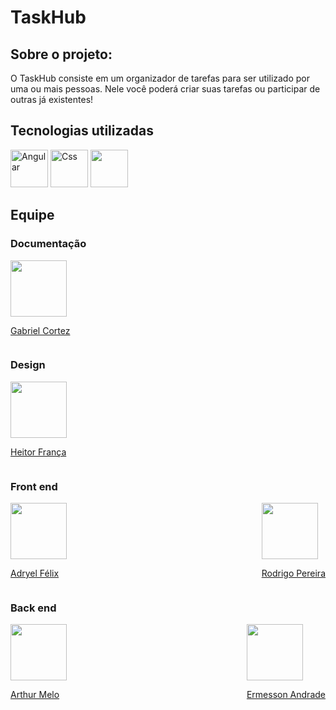 # TaskHub

## Sobre o projeto:
O TaskHub consiste em um organizador de tarefas para ser utilizado por uma ou mais pessoas. Nele você poderá criar suas tarefas ou participar de outras já existentes!

## Tecnologias utilizadas

<div >

<img height="60em" src="https://cdn.jsdelivr.net/gh/devicons/devicon/icons/angularjs/angularjs-plain.svg" alt="Angular"/>
<img height="60em" src="https://cdn.jsdelivr.net/gh/devicons/devicon/icons/css3/css3-plain.svg" alt="Css"/>
<img height="60em" src="https://cdn.jsdelivr.net/gh/devicons/devicon/icons/django/django-plain-wordmark.svg" />
          
</div>

## Equipe

### Documentação
<div style="display: flex; justify-content: space-between;">
<div>
<img height="90em" src="https://avatars.githubusercontent.com/u/130014968?v=4">

[Gabriel Cortez](https://github.com/gabriel-cortezz)
</div>
</div>

### Design
<div style="display: flex; justify-content: space-between;">
<div>
<img height="90em" src="https://avatars.githubusercontent.com/u/132924158?v=4">

[Heitor França](https://github.com/heitorfrancab)
</div>
</div>

### Front end
<div style="display: flex; justify-content: space-between;">
<div>
<img height="90em" src="https://avatars.githubusercontent.com/u/127853830?v=4">

[Adryel Félix](https://github.com/felixmentos)
</div>
<div>
<img height="90em" src="https://avatars.githubusercontent.com/u/121326286?v=4">

[Rodrigo Pereira](https://github.com/roliveirapereira)
</div>
</div>

### Back end
<div style="display: flex; justify-content: space-between;">
<div>
<img height="90em" src="https://avatars.githubusercontent.com/u/53615432?s=400&u=b29496bd19778377ed4c821a88bce95b22274ec9&v=4">

[Arthur Melo](https://github.com/arthurmelo777)
</div>
<div>
<img height="90em" src="https://avatars.githubusercontent.com/u/144192401?v=4">

[Ermesson Andrade](https://github.com/erm2k8)
</div>
</div>